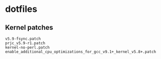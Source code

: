 # dotfiles

## Kernel patches

```
v5.9-fsync.patch
prjc_v5.9-r1.patch
kernel-no-perl.patch
enable_additional_cpu_optimizations_for_gcc_v9.1+_kernel_v5.8+.patch
```
